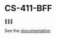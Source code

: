 # CS-411-BFF
🏸💯💯

See the [documentation](https://github.com/aigagror/CS-411-BFF/tree/master/Documentation)
